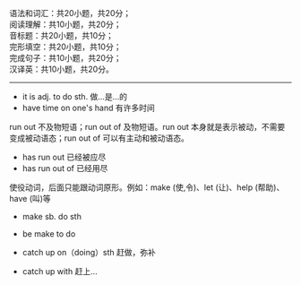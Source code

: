 语法和词汇：共20小题，共20分；<br/>
阅读理解：共10小题，共20分；<br/>
音标题：共20小题，共10分；<br/>
完形填空：共20小题，共10分；<br/>
完成句子：共10小题，共20分；<br/>
汉译英：共10小题，共20分。

---

- it is adj. to do sth. 做…是…的
- have time on one's hand 有许多时间

run out 不及物短语；run out of 及物短语。run out 本身就是表示被动，不需要变成被动语态；run out of 可以有主动和被动语态。
- has run out 已经被应尽
- has run out of 已经用尽

使役动词，后面只能跟动词原形。例如：make (使,令)、let (让)、help (帮助)、have (叫)等

- make sb. do sth
- be make to do


- catch up on（doing）sth 赶做，弥补
- catch up with 赶上…

